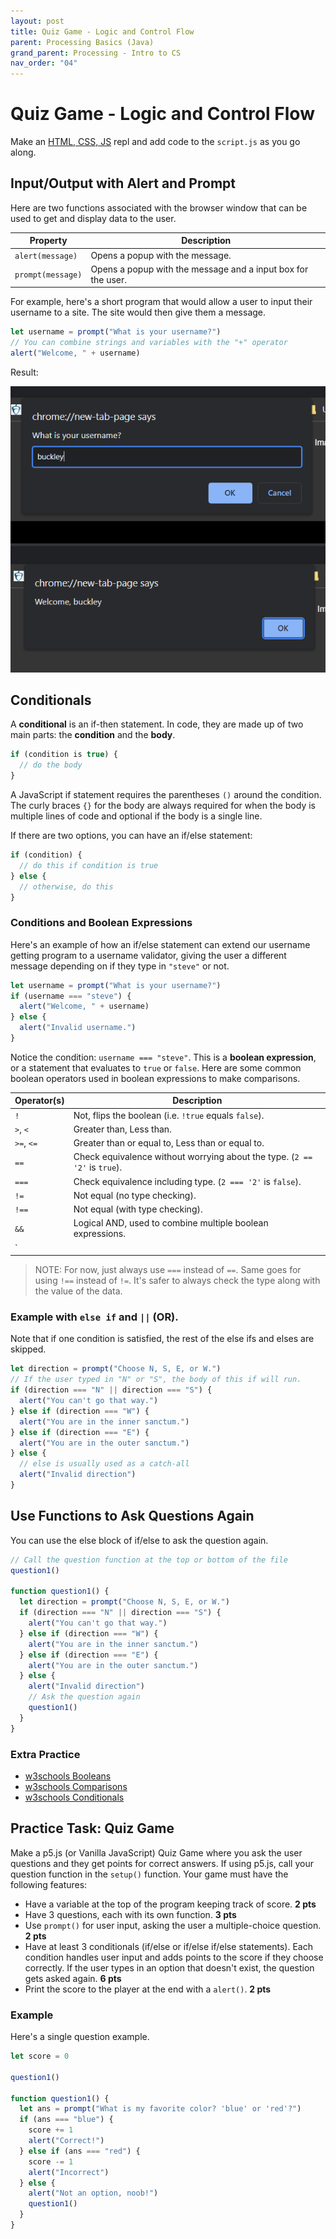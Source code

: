 ```yaml
---
layout: post
title: Quiz Game - Logic and Control Flow
parent: Processing Basics (Java)
grand_parent: Processing - Intro to CS
nav_order: "04"
---
```


# Quiz Game - Logic and Control Flow

Make an [HTML, CSS, JS](https://replit.com/new/html) repl and add code to the `script.js` as you go along.

## Input/Output with Alert and Prompt

Here are two functions associated with the browser window that can be used to get and display data to the user.

| Property          | Description                                                  |
| ----------------- | ------------------------------------------------------------ |
| `alert(message)`  | Opens a popup with the message.                              |
| `prompt(message)` | Opens a popup with the message and a input box for the user. |

For example, here's a short program that would allow a user to input their username to a site. The site would then give them a message.

```js
let username = prompt("What is your username?")
// You can combine strings and variables with the "+" operator
alert("Welcome, " + username)
```

Result:

![window prompt and alert](/assets/images/javascript/04_prompt_alert.PNG)

## Conditionals

A **conditional** is an if-then statement. In code, they are made up of two main parts: the **condition** and the **body**.

```js
if (condition is true) {
  // do the body
}
```

A JavaScript if statement requires the parentheses `()` around the condition. The curly braces `{}` for the body are always required for when the body is multiple lines of code and optional if the body is a single line.

If there are two options, you can have an if/else statement:

```js
if (condition) {
  // do this if condition is true
} else {
  // otherwise, do this
}
```

### Conditions and Boolean Expressions

Here's an example of how an if/else statement can extend our username getting program to a username validator, giving the user a different message depending on if they type in `"steve"` or not.

```js
let username = prompt("What is your username?")
if (username === "steve") {
  alert("Welcome, " + username)
} else {
  alert("Invalid username.")
}
```

Notice the condition: `username === "steve"`. This is a **boolean expression**, or a statement that evaluates to `true` or `false`. Here are some common boolean operators used in boolean expressions to make comparisons.

| Operator(s) | Description                                                                |
| ----------- | -------------------------------------------------------------------------- |
| `!`         | Not, flips the boolean (i.e. `!true` equals `false`).                      |
| `>`, `<`    | Greater than, Less than.                                                   |
| `>=`, `<=`  | Greater than or equal to, Less than or equal to.                           |
| `==`        | Check equivalence without worrying about the type. (`2 == '2'` is `true`). |
| `===`       | Check equivalence including type. (`2 === '2'` is `false`).                |
| `!=`        | Not equal (no type checking).                                              |
| `!==`       | Not equal (with type checking).                                            |
| `&&`        | Logical AND, used to combine multiple boolean expressions.                 |
| `||`        | Logical OR, used to combine multiple boolean expressions.                  |

> NOTE: For now, just always use `===` instead of `==`. Same goes for using `!==` instead of `!=`. It's safer to always check the type along with the value of the data.

### Example with `else if` and `||` (OR).

Note that if one condition is satisfied, the rest of the else ifs and elses are skipped.

```js
let direction = prompt("Choose N, S, E, or W.")
// If the user typed in "N" or "S", the body of this if will run.
if (direction === "N" || direction === "S") {
  alert("You can't go that way.")
} else if (direction === "W") {
  alert("You are in the inner sanctum.")
} else if (direction === "E") {
  alert("You are in the outer sanctum.")
} else {
  // else is usually used as a catch-all
  alert("Invalid direction")
}
```

## Use Functions to Ask Questions Again

You can use the else block of if/else to ask the question again.

```js
// Call the question function at the top or bottom of the file
question1()

function question1() {
  let direction = prompt("Choose N, S, E, or W.")
  if (direction === "N" || direction === "S") {
    alert("You can't go that way.")
  } else if (direction === "W") {
    alert("You are in the inner sanctum.")
  } else if (direction === "E") {
    alert("You are in the outer sanctum.")
  } else {
    alert("Invalid direction")
    // Ask the question again
    question1()
  }
}
```

### Extra Practice

- [w3schools Booleans](https://www.w3schools.com/js/js_booleans.asp)
- [w3schools Comparisons](https://www.w3schools.com/js/js_comparisons.asp)
- [w3schools Conditionals](https://www.w3schools.com/js/js_if_else.asp)

## Practice Task: Quiz Game

Make a p5.js (or Vanilla JavaScript) Quiz Game where you ask the user questions and they get points for correct answers. If using p5.js, call your question function in the `setup()` function. Your game must have the following features:

- Have a variable at the top of the program keeping track of score. **2 pts**
- Have 3 questions, each with its own function. **3 pts**
- Use `prompt()` for user input, asking the user a multiple-choice question. **2 pts**
- Have at least 3 conditionals (if/else or if/else if/else statements). Each condition handles user input and adds points to the score if they choose correctly. If the user types in an option that doesn't exist, the question gets asked again. **6 pts**
- Print the score to the player at the end with a `alert()`. **2 pts**

### Example

Here's a single question example.

```js
let score = 0

question1()

function question1() {
  let ans = prompt("What is my favorite color? 'blue' or 'red'?")
  if (ans === "blue") {
    score += 1
    alert("Correct!")
  } else if (ans === "red") {
    score -= 1
    alert("Incorrect")
  } else {
    alert("Not an option, noob!")
    question1()
  }
}
```
